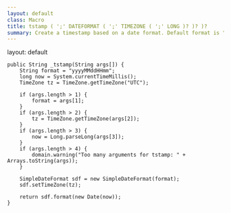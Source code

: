 ```yaml
---
layout: default
class: Macro
title: tstamp ( ';' DATEFORMAT ( ';' TIMEZONE ( ';' LONG )? )? )?
summary: Create a timestamp based on a date format. Default format is "yyyyMMddHHmm" 
---
```

layout: default



	public String _tstamp(String args[]) {
		String format = "yyyyMMddHHmm";
		long now = System.currentTimeMillis();
		TimeZone tz = TimeZone.getTimeZone("UTC");

		if (args.length > 1) {
			format = args[1];
		}
		if (args.length > 2) {
			tz = TimeZone.getTimeZone(args[2]);
		}
		if (args.length > 3) {
			now = Long.parseLong(args[3]);
		}
		if (args.length > 4) {
			domain.warning("Too many arguments for tstamp: " + Arrays.toString(args));
		}

		SimpleDateFormat sdf = new SimpleDateFormat(format);
		sdf.setTimeZone(tz);

		return sdf.format(new Date(now));
	}
